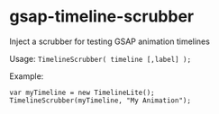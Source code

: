 # gsap-timeline-scrubber
Inject a scrubber for testing GSAP animation timelines

Usage: `TimelineScrubber( timeline [,label] );`

Example:

    var myTimeline = new TimelineLite();
    TimelineScrubber(myTimeline, "My Animation");

